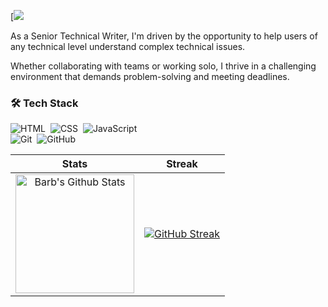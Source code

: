 [![](https://github.com/barbstork/barbstork/blob/main/AnimatedProfileBanner.gif)

As a Senior Technical Writer, I'm driven by the opportunity to help users of any technical level understand complex technical issues. 

Whether collaborating with teams or working solo, I thrive in a challenging environment that demands problem-solving and meeting deadlines.

### 🛠 Tech Stack

![HTML](https://img.shields.io/badge/-HTML-05122A?style=flat&logo=HTML5)&nbsp;
![CSS](https://img.shields.io/badge/-CSS-05122A?style=flat&logo=CSS3&logoColor=1572B6)&nbsp;
![JavaScript](https://img.shields.io/badge/-JavaScript-05122A?style=flat&logo=javascript)&nbsp;
<br />
![Git](https://img.shields.io/badge/-Git-05122A?style=flat&logo=git)&nbsp;
![GitHub](https://img.shields.io/badge/-GitHub-05122A?style=flat&logo=github)&nbsp;



| Stats    | Streak    |
| :---: | :---: |
|<a href="https://github.com/barbstork"><img alt="Barb's Github Stats" src="https://github-readme-stats.vercel.app/api?username=barbstork&show_icons=true&count_private=true&title_color=f69673&show_owner=true" height="190px"/></a>|[![GitHub Streak](https://github-readme-streak-stats.herokuapp.com?user=barbstork&theme=transparent)](https://git.io/streak-stats)|

<!--
**barbstork/barbstork** is a ✨ _special_ ✨ repository because its `README.md` (this file) appears on your GitHub profile.


Here are some ideas to get you started:

- 🔭 I’m currently working on ...
- 🌱 I’m currently learning ...
- 👯 I’m looking to collaborate on ...
- 🤔 I’m looking for help with ...
- 💬 Ask me about ...
- 📫 How to reach me: ...
- 😄 Pronouns: ...
- ⚡ Fun fact: ...
-->
